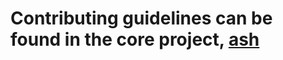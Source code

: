 # Contributing guidelines can be found in the core project, [ash](https://github.com/ash-project/ash/blob/master/.github/CONTRIBUTING.md)
